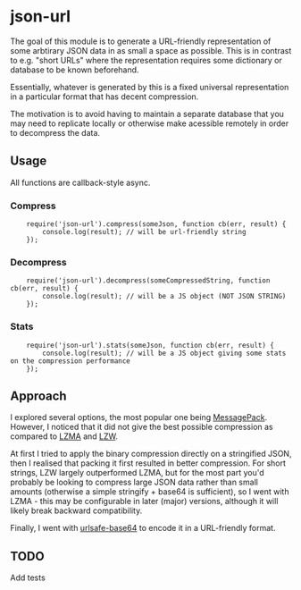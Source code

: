 # json-url

The goal of this module is to generate a URL-friendly representation of some arbtirary JSON data in as small a space as possible. This is in contrast to e.g. "short URLs" where the representation requires some dictionary or database to be known beforehand.

Essentially, whatever is generated by this is a fixed universal representation in a particular format that has decent compression.

The motivation is to avoid having to maintain a separate database that you may need to replicate locally or otherwise make acessible remotely in order to decompress the data.

## Usage

All functions are callback-style async.

### Compress

```
	require('json-url').compress(someJson, function cb(err, result) {
		console.log(result); // will be url-friendly string
	});
```

### Decompress

```
	require('json-url').decompress(someCompressedString, function cb(err, result) {
		console.log(result); // will be a JS object (NOT JSON STRING)
	});
```

### Stats

```
	require('json-url').stats(someJson, function cb(err, result) {
		console.log(result); // will be a JS object giving some stats on the compression performance
	});
```

## Approach

I explored several options, the most popular one being [MessagePack][1]. However, I noticed that it did not give the best possible compression as compared to [LZMA][2] and [LZW][3].

At first I tried to apply the binary compression directly on a stringified JSON, then I realised that packing it first resulted in better compression. For short strings, LZW largely outperformed LZMA, but for the most part you'd probably be looking to compress large JSON data rather than small amounts (otherwise a simple stringify + base64 is sufficient), so I went with LZMA - this may be configurable in later (major) versions, although it will likely break backward compatibility.

Finally, I went with [urlsafe-base64][4] to encode it in a URL-friendly format.

## TODO

Add tests

[1]: http://msgpack.org/index.html
[2]: https://www.npmjs.com/package/lzma
[3]: https://www.npmjs.com/package/node-lzw
[4]: https://www.npmjs.com/package/urlsafe-base64